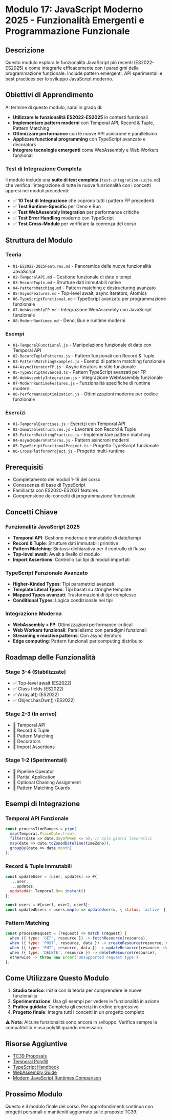 # Modulo 17: JavaScript Moderno 2025 - Funzionalità Emergenti e Programmazione Funzionale

## Descrizione

Questo modulo esplora le funzionalità JavaScript più recenti (ES2022-ES2025) e come integrarle efficacemente con i paradigmi della programmazione funzionale. Include pattern emergenti, API sperimentali e best practices per lo sviluppo JavaScript moderno.

## Obiettivi di Apprendimento

Al termine di questo modulo, sarai in grado di:

- **Utilizzare le funzionalità ES2022-ES2025** in contesti funzionali
- **Implementare pattern moderni** con Temporal API, Record & Tuple, Pattern Matching
- **Ottimizzare performance** con le nuove API asincrone e parallelismo
- **Applicare functional programming** con TypeScript avanzato e decorators
- **Integrare tecnologie emergenti** come WebAssembly e Web Workers funzionali

### Test di Integrazione Completa

Il modulo include una **suite di test completa** (`test-integration-suite.md`) che verifica l'integrazione di tutte le nuove funzionalità con i concetti appresi nei moduli precedenti:

- ✅ **10 Test di Integrazione** che coprono tutti i pattern FP precedenti
- ✅ **Test Runtime-Specific** per Deno e Bun
- ✅ **Test WebAssembly Integration** per performance critiche
- ✅ **Test Error Handling** moderno con TypeScript
- ✅ **Test Cross-Module** per verificare la coerenza del corso

## Struttura del Modulo

### Teoria
- `01-ES2022-2025Features.md` - Panoramica delle nuove funzionalità JavaScript
- `02-TemporalAPI.md` - Gestione funzionale di date e tempi
- `03-RecordTuple.md` - Strutture dati immutabili native
- `04-PatternMatching.md` - Pattern matching e destructuring avanzato
- `05-AsyncFeatures.md` - Top-level await, async iterators, Atomics
- `06-TypeScriptFunctional.md` - TypeScript avanzato per programmazione funzionale
- `07-WebAssemblyFP.md` - Integrazione WebAssembly con JavaScript funzionale
- `08-ModernRuntimes.md` - Deno, Bun e runtime moderni

### Esempi
- `01-TemporalFunctional.js` - Manipolazione funzionale di date con Temporal API
- `02-RecordTuplePatterns.js` - Pattern funzionali con Record & Tuple
- `03-PatternMatchingExamples.js` - Esempi di pattern matching funzionale
- `04-AsyncIteratorFP.js` - Async iterators in stile funzionale
- `05-TypeScriptAdvanced.ts` - Pattern TypeScript avanzati per FP
- `06-WebAssemblyIntegration.js` - Integrazione WebAssembly funzionale
- `07-ModernRuntimeFeatures.js` - Funzionalità specifiche di runtime moderni
- `08-PerformanceOptimization.js` - Ottimizzazioni moderne per codice funzionale

### Esercizi
- `01-TemporalExercises.js` - Esercizi con Temporal API
- `02-ImmutableStructures.js` - Lavorare con Record & Tuple
- `03-PatternMatchingPractice.js` - Implementare pattern matching
- `04-AsyncModernPatterns.js` - Pattern asincroni moderni
- `05-TypeScriptFunctionalProject.ts` - Progetto TypeScript funzionale
- `06-CrossPlatformProject.js` - Progetto multi-runtime

## Prerequisiti

- Completamento dei moduli 1-16 del corso
- Conoscenza di base di TypeScript
- Familiarità con ES2020-ES2021 features
- Comprensione dei concetti di programmazione funzionale

## Concetti Chiave

### Funzionalità JavaScript 2025
- **Temporal API**: Gestione moderna e immutabile di date/tempi
- **Record & Tuple**: Strutture dati immutabili primitive
- **Pattern Matching**: Sintassi dichiarativa per il controllo di flusso
- **Top-level await**: Await a livello di modulo
- **Import Assertions**: Controllo sui tipi di moduli importati

### TypeScript Funzionale Avanzato
- **Higher-Kinded Types**: Tipi parametrici avanzati
- **Template Literal Types**: Tipi basati su stringhe template
- **Mapped Types avanzati**: Trasformazioni di tipi complesse
- **Conditional Types**: Logica condizionale nei tipi

### Integrazione Moderna
- **WebAssembly + FP**: Ottimizzazioni performance-critical
- **Web Workers funzionali**: Parallelismo con paradigmi funzionali
- **Streaming e reactive patterns**: Con async iterators
- **Edge computing**: Pattern funzionali per computing distribuito

## Roadmap delle Funzionalità

### Stage 3-4 (Stabilizzate)
- ✅ Top-level await (ES2022)
- ✅ Class fields (ES2022)
- ✅ Array.at() (ES2022)
- ✅ Object.hasOwn() (ES2022)

### Stage 2-3 (In arrivo)
- 🔄 Temporal API
- 🔄 Record & Tuple
- 🔄 Pattern Matching
- 🔄 Decorators
- 🔄 Import Assertions

### Stage 1-2 (Sperimentali)
- 🚧 Pipeline Operator
- 🚧 Partial Application
- 🚧 Optional Chaining Assignment
- 🚧 Pattern Matching Guards

## Esempi di Integrazione

### Temporal API Funzionale
```javascript
const processTimeRanges = pipe(
  map(Temporal.PlainDate.from),
  filter(date => date.dayOfWeek <= 5), // Solo giorni lavorativi
  map(date => date.toZonedDateTime(timeZone)),
  groupBy(date => date.month)
);
```

### Record & Tuple Immutabili
```javascript
const updateUser = (user, updates) => #{
  ...user,
  ...updates,
  updatedAt: Temporal.Now.instant()
};

const users = #[user1, user2, user3];
const updatedUsers = users.map(u => updateUser(u, { status: 'active' }));
```

### Pattern Matching
```javascript
const processRequest = (request) => match (request) {
  when ({ type: 'GET', resource }) -> fetchResource(resource),
  when ({ type: 'POST', resource, data }) -> createResource(resource, data),
  when ({ type: 'PUT', resource, data }) -> updateResource(resource, data),
  when ({ type: 'DELETE', resource }) -> deleteResource(resource),
  otherwise -> throw new Error('Unsupported request type')
};
```

## Come Utilizzare Questo Modulo

1. **Studio teorico**: Inizia con la teoria per comprendere le nuove funzionalità
2. **Sperimentazione**: Usa gli esempi per vedere le funzionalità in azione
3. **Pratica guidata**: Completa gli esercizi in ordine progressivo
4. **Progetto finale**: Integra tutti i concetti in un progetto completo

⚠️ **Nota**: Alcune funzionalità sono ancora in sviluppo. Verifica sempre la compatibilità e usa polyfill quando necessario.

## Risorse Aggiuntive

- [TC39 Proposals](https://github.com/tc39/proposals)
- [Temporal Polyfill](https://github.com/tc39/proposal-temporal)
- [TypeScript Handbook](https://www.typescriptlang.org/docs/)
- [WebAssembly Guide](https://webassembly.org/getting-started/developers-guide/)
- [Modern JavaScript Runtimes Comparison](https://runtime-comparison.dev/)

## Prossimo Modulo

Questo è il modulo finale del corso. Per approfondimenti continua con progetti personali e mantieniti aggiornato sulle proposte TC39.
